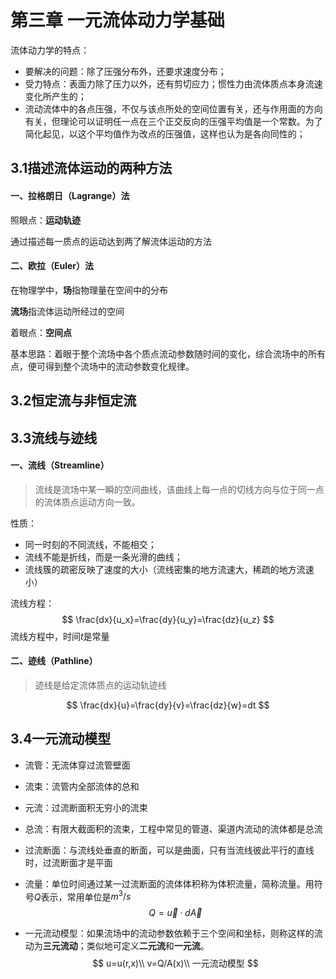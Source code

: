 # 第三章 一元流体动力学基础

流体动力学的特点：

* 要解决的问题：除了压强分布外，还要求速度分布；
* 受力特点：表面力除了压力以外，还有剪切应力；惯性力由流体质点本身流速变化所产生的；
* 流动流体中的各点压强，不仅与该点所处的空间位置有关，还与作用面的方向有关，但理论可以证明任一点在三个正交反向的压强平均值是一个常数。为了简化起见，以这个平均值作为改点的压强值，这样也认为是各向同性的；

## 3.1描述流体运动的两种方法

#### 一、拉格朗日（Lagrange）法

照眼点：**运动轨迹**

通过描述每一质点的运动达到两了解流体运动的方法

#### 二、欧拉（Euler）法

在物理学中，**场**指物理量在空间中的分布

**流场**指流体运动所经过的空间

着眼点：**空间点**

基本思路：着眼于整个流场中各个质点流动参数随时间的变化，综合流场中的所有点，便可得到整个流场中的流动参数变化规律。

## 3.2恒定流与非恒定流

## 3.3流线与迹线

#### 一、流线（Streamline）

> 流线是流场中某一瞬的空间曲线，该曲线上每一点的切线方向与位于同一点的流体质点运动方向一致。

性质：

* 同一时刻的不同流线，不能相交；
* 流线不能是折线，而是一条光滑的曲线；
* 流线簇的疏密反映了速度的大小（流线密集的地方流速大，稀疏的地方流速小）

流线方程：
$$
\frac{dx}{u_x}=\frac{dy}{u_y}=\frac{dz}{u_z}
$$
流线方程中，时间$t$是常量

#### 二、迹线（Pathline）

> 迹线是给定流体质点的运动轨迹线

$$
\frac{dx}{u}=\frac{dy}{v}=\frac{dz}{w}=dt
$$

## 3.4一元流动模型

* 流管：无流体穿过流管壁面

* 流束：流管内全部流体的总和

* 元流：过流断面积无穷小的流束

* 总流：有限大截面积的流束，工程中常见的管道、渠道内流动的流体都是总流

* 过流断面：与流线处垂直的断面，可以是曲面，只有当流线彼此平行的直线时，过流断面才是平面

* 流量：单位时间通过某一过流断面的流体体积称为体积流量，简称流量。用符号$Q$表示，常用单位是$m^3/s$
  $$
  Q=\overrightarrow{u}·d\overrightarrow{A}
  $$

* 一元流动模型：如果流场中的流动参数依赖于三个空间和坐标，则称这样的流动为**三元流动**；类似地可定义**二元流**和**一元流**。
  $$
  u=u(r,x)\\
  v=Q/A(x)\\
  一元流动模型
  $$
  